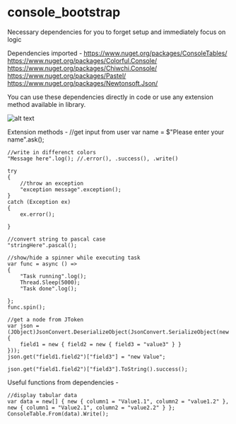 # console_bootstrap
Necessary dependencies for you to forget setup and  immediately focus on logic 


Dependencies imported -
    https://www.nuget.org/packages/ConsoleTables/
    https://www.nuget.org/packages/Colorful.Console/
    https://www.nuget.org/packages/Chiwchi.Console/
    https://www.nuget.org/packages/Pastel/
    https://www.nuget.org/packages/Newtonsoft.Json/

You can use these dependencies directly in code or use any extension method available in library.


![alt text](https://github.com/Shany-Developer/console_bootstrap/console_bootstrap.Sample/op/Output1.png?raw=true)

Extension methods -
   //get input from user
    var name = $"Please enter your name".ask();

    //write in differenct colors
    "Message here".log(); //.error(), .success(), .write()

    try
    {
        //throw an exception
        "exception message".exception();
    }
    catch (Exception ex)
    {
        ex.error();

    }

    //convert string to pascal case
    "stringHere".pascal();

    //show/hide a spinner while executing task
    var func = async () =>
    {
        "Task running".log();
        Thread.Sleep(5000);
        "Task done".log();

    };
    func.spin();

    //get a node from JToken
    var json = (JObject)JsonConvert.DeserializeObject(JsonConvert.SerializeObject(new
    {
        field1 = new { field2 = new { field3 = "value3" } }
    }));
    json.get("field1.field2")["field3"] = "new Value";

    json.get("field1.field2")["field3"].ToString().success();


Useful functions from dependencies -

    //display tabular data
    var data = new[] { new { column1 = "Value1.1", column2 = "value1.2" }, new { column1 = "Value2.1", column2 = "value2.2" } };
    ConsoleTable.From(data).Write();





